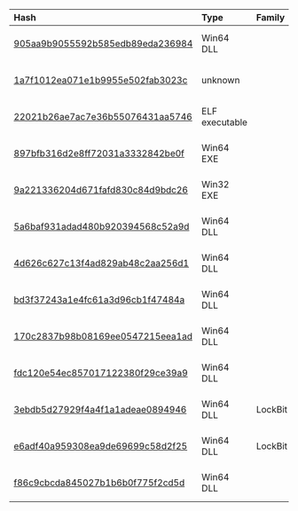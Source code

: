 |Hash|Type|Family|First_Seen|Name|
|:--|:--|:--|:--|:--|
|[905aa9b9055592b585edb89eda236984](https://www.virustotal.com/gui/file/905aa9b9055592b585edb89eda236984)|Win64 DLL||2021-07-23 13:21:01|modrpflt.dll|
|[1a7f1012ea071e1b9955e502fab3023c](https://www.virustotal.com/gui/file/1a7f1012ea071e1b9955e502fab3023c)|unknown||2021-06-01 08:24:10|dlang.dat|
|[22021b26ae7ac7e36b55076431aa5746](https://www.virustotal.com/gui/file/22021b26ae7ac7e36b55076431aa5746)|ELF executable||2022-12-14 23:04:44|92c9fd3f81da141460a8e9c65b544425f2553fa828636daeab8f3f4f23191c5b.sample|
|[897bfb316d2e8ff72031a3332842be0f](https://www.virustotal.com/gui/file/897bfb316d2e8ff72031a3332842be0f)|Win64 EXE||2021-02-26 08:18:17|flashplayerpp_install_cn64.exe|
|[9a221336204d671fafd830c84d9bdc26](https://www.virustotal.com/gui/file/9a221336204d671fafd830c84d9bdc26)|Win32 EXE||2020-05-20 10:32:11|2dd6ca3bfce04458bc8ad9602a80f757|
|[5a6baf931adad480b920394568c52a9d](https://www.virustotal.com/gui/file/5a6baf931adad480b920394568c52a9d)|Win64 DLL||2023-09-25 13:21:49|TPWinPrint.dll|
|[4d626c627c13f4ad829ab48c2aa256d1](https://www.virustotal.com/gui/file/4d626c627c13f4ad829ab48c2aa256d1)|Win64 DLL||2023-03-21 07:47:59|TSVIPSrv.dll|
|[bd3f37243a1e4fc61a3d96cb1f47484a](https://www.virustotal.com/gui/file/bd3f37243a1e4fc61a3d96cb1f47484a)|Win64 DLL||2023-02-21 03:59:52|oci.dll|
|[170c2837b98b08169ee0547215eea1ad](https://www.virustotal.com/gui/file/170c2837b98b08169ee0547215eea1ad)|Win64 DLL||2023-02-10 08:40:47|Ocilib80.dll|
|[fdc120e54ec857017122380f29ce39a9](https://www.virustotal.com/gui/file/fdc120e54ec857017122380f29ce39a9)|Win64 DLL||2023-02-08 03:18:06|oci.dll|
|[3ebdb5d27929f4a4f1a1adeae0894946](https://www.virustotal.com/gui/file/3ebdb5d27929f4a4f1a1adeae0894946)|Win64 DLL|LockBit|2023-02-08 03:01:04|liboci.dll|
|[e6adf40a959308ea9de69699c58d2f25](https://www.virustotal.com/gui/file/e6adf40a959308ea9de69699c58d2f25)|Win64 DLL|LockBit|2023-01-10 05:55:21|liboci.dll|
|[f86c9cbcda845027b1b6b0f775f2cd5d](https://www.virustotal.com/gui/file/f86c9cbcda845027b1b6b0f775f2cd5d)|Win64 DLL||2022-01-28 08:05:35|C:\Users\user\AppData\Local\Temp\ycilpkwr.k41\IMC-DCS-SQL_File_Samples\oci.dll|
